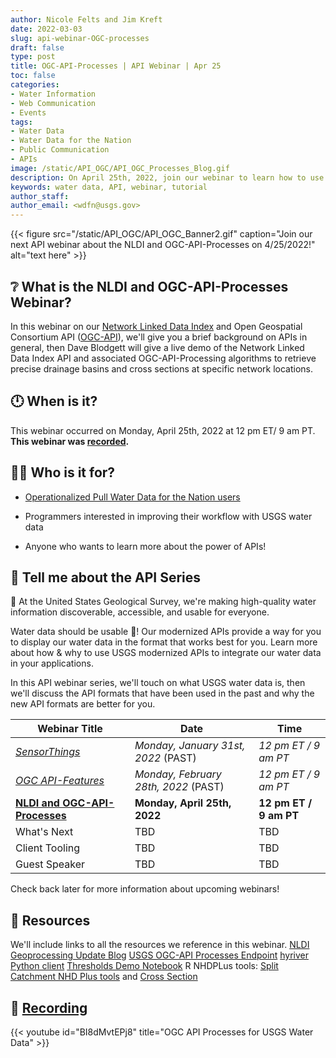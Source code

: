 ```yaml
---
author: Nicole Felts and Jim Kreft
date: 2022-03-03
slug: api-webinar-OGC-processes
draft: false
type: post
title: OGC-API-Processes | API Webinar | Apr 25
toc: false
categories:
- Water Information
- Web Communication
- Events
tags:
- Water Data
- Water Data for the Nation
- Public Communication
- APIs
image: /static/API_OGC/API_OGC_Processes_Blog.gif
description: On April 25th, 2022, join our webinar to learn how to use USGS's Network Linked Data Index and OGC-API Processes Application Programming Interfaces to serve your unique water data display needs.
keywords: water data, API, webinar, tutorial
author_staff:
author_email: <wdfn@usgs.gov>
---
```


<div class="grid-row">
{{< figure src="/static/API_OGC/API_OGC_Banner2.gif" caption="Join our next API webinar about the NLDI and OGC-API-Processes on 4/25/2022!" alt="text here" >}}
</div>

## ❔ What is the NLDI and OGC-API-Processes Webinar?
In this webinar on our [Network Linked Data Index](https://waterdata.usgs.gov/blog/nldi-intro/) and Open Geospatial Consortium API ([OGC-API](https://ogcapi.ogc.org/)), we'll give you a brief background on APIs in general, then Dave Blodgett will give a live demo of the Network Linked Data Index API and associated OGC-API-Processing algorithms to retrieve precise drainage basins and cross sections at specific network locations.

## 🕛 When is it?
This webinar occurred on Monday, April 25th, 2022 at 12 pm ET/ 9 am PT. **This webinar was [recorded](https://www.youtube.com/watch?v=BI8dMvtEPj8).**


## 👩‍💻 Who is it for?
- [Operationalized Pull Water Data for the Nation users](https://waterdata.usgs.gov/blog/user_operational_pull/)

- Programmers interested in improving their workflow with USGS water data

- Anyone who wants to learn more about the power of APIs!

## 🤩 Tell me about the API Series
🙌 At the United States Geological Survey, we're making high-quality water information discoverable, accessible, and usable for everyone.

Water data should be usable 🦾! Our modernized APIs provide a way for you to display our water data in the format that works best for you. Learn more about how & why to use USGS modernized APIs to integrate our water data in your applications.

In this API webinar series, we'll touch on what USGS water data is, then we'll discuss the API formats that have been used in the past and why the new API formats are better for you.

| Webinar Title | Date | Time |
|------|----------|-------|
*[SensorThings](https://www.youtube.com/watch?v=n7TQoJAQ8WI)* | *Monday, January 31st, 2022* (PAST) | *12 pm ET / 9 am PT*
*[OGC API-Features](https://www.youtube.com/watch?v=ppLyZjovmxQ)* | *Monday, February 28th, 2022* (PAST) | *12 pm ET / 9 am PT*
**[NLDI and OGC-API-Processes](https://www.youtube.com/watch?v=BI8dMvtEPj8)** | **Monday, April 25th, 2022** | **12 pm ET / 9 am PT**
What's Next | TBD | TBD
Client Tooling | TBD | TBD
Guest Speaker | TBD | TBD

Check back later for more information about upcoming webinars!

## 📓 Resources
We'll include links to all the resources we reference in this webinar.
[NLDI Geoprocessing Update Blog](https://waterdata.usgs.gov/blog/nldi_processes/)
[USGS OGC-API Processes Endpoint](https://labs.waterdata.usgs.gov/api/nldi/pygeoapi)
[hyriver Python client](https://hyriver.readthedocs.io/en/latest/notebooks/pygeoapi.html)
[Thresholds Demo Notebook](https://nbviewer.org/github/ACWI-SSWD/nldi_xstool_thresholds_test/blob/main/notebooks/Threshold_XSTool_Demo.ipynb)
R NHDPLus tools: [Split Catchment NHD Plus tools](https://usgs-r.github.io/nhdplusTools/reference/get_split_catchment.html) and [Cross Section](https://usgs-r.github.io/nhdplusTools/reference/get_xs_points.html)

## 🎥 [Recording](https://www.youtube.com/watch?v=BI8dMvtEPj8)
{{< youtube id="BI8dMvtEPj8" title="OGC API Processes for USGS Water Data" >}}